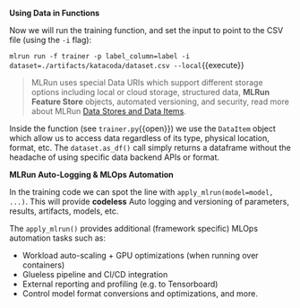 **Using Data in Functions**

Now we will run the training function, and set the input to point to the CSV file (using the `-i` flag):

`mlrun run -f trainer -p label_column=label -i dataset=./artifacts/katacoda/dataset.csv --local`{{execute}}

> MLRun uses special Data URIs which support different storage options including local or cloud storage, structured data, 
> **MLRun Feature Store** objects, automated versioning, and security, read more about MLRun [Data Stores and Data Items](https://docs.mlrun.org/en/latest/store/datastore.html). 

Inside the function (see `trainer.py`{{open}}) we use the `DataItem` object which allow us to access data regardless of its type, 
physical location, format, etc. The `dataset.as_df()` call simply returns a dataframe without the headache of using 
specific data backend APIs or format.

**MLRun Auto-Logging & MLOps Automation**

In the training code we can spot the line with `apply_mlrun(model=model, ...)`.
This will provide **codeless** Auto logging and versioning of parameters, results, artifacts, models, etc.

The `apply_mlrun()` provides additional (framework specific) MLOps automation tasks such as:
* Workload auto-scaling + GPU optimizations (when running over containers)
* Glueless pipeline and CI/CD integration
* External reporting and profiling (e.g. to Tensorboard)
* Control model format conversions and optimizations, and more.
